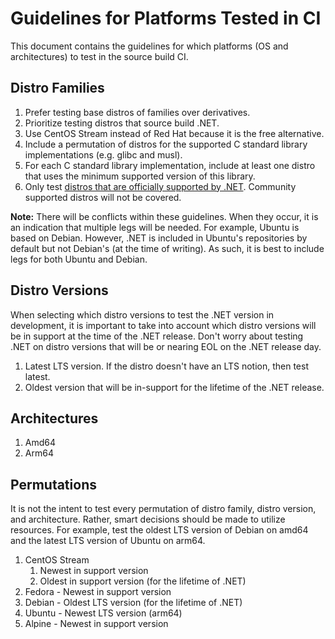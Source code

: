 # Guidelines for Platforms Tested in CI

This document contains the guidelines for which platforms (OS and architectures) to test in
the source build CI.

## Distro Families

1. Prefer testing base distros of families over derivatives.
1. Prioritize testing distros that source build .NET.
1. Use CentOS Stream instead of Red Hat because it is the free alternative.
1. Include a permutation of distros for the supported C standard library implementations
(e.g. glibc and musl).
1. For each C standard library implementation, include at least one distro that uses the minimum
supported version of this library.
1. Only test [distros that are officially supported by .NET](https://github.com/dotnet/core/blob/main/os-lifecycle-policy.md#net-supported-os-policy).
Community supported distros will not be covered.

**Note:** There will be conflicts within these guidelines.  When they occur, it is an indication
that multiple legs will be needed. For example, Ubuntu is based on Debian. However, .NET is included
in Ubuntu's repositories by default but not Debian's (at the time of writing). As such, it is best
to include legs for both Ubuntu and Debian.

## Distro Versions

When selecting which distro versions to test the .NET version in development, it is important to take into account which distro versions will be in support at the time of the .NET release.  Don't worry about testing .NET on distro versions that will be or nearing EOL on the .NET release day.

1. Latest LTS version. If the distro doesn't have an LTS notion, then test latest.
1. Oldest version that will be in-support for the lifetime of the .NET release.

## Architectures

1. Amd64
1. Arm64

## Permutations

It is not the intent to test every permutation of distro family, distro version, and architecture.
Rather, smart decisions should be made to utilize resources. For example, test the oldest LTS version
of Debian on amd64 and the latest LTS version of Ubuntu on arm64.

1. CentOS Stream
    1. Newest in support version
    1. Oldest in support version (for the lifetime of .NET)
1. Fedora - Newest in support version
1. Debian - Oldest LTS version (for the lifetime of .NET)
1. Ubuntu - Newest LTS version (arm64)
1. Alpine - Newest in support version
